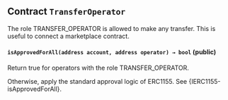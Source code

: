 ## Contract `TransferOperator`

The role TRANSFER_OPERATOR is allowed to make any transfer.
This is useful to connect a marketplace contract.




#### `isApprovedForAll(address account, address operator) → bool` (public)

Return true for operators with the role TRANSFER_OPERATOR.

Otherwise, apply the standard approval logic of ERC1155.
See {IERC1155-isApprovedForAll}.




